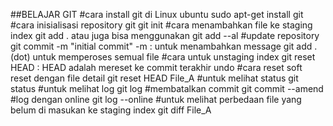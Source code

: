 ##BELAJAR GIT
#cara install git di Linux ubuntu
    sudo apt-get install git
#cara inisialisasi repository git
git init
#cara menambahkan file ke staging index
git add . atau juga bisa menggunakan git add --al
#update repository 
git commit -m "initial commit"
    -m : untuk menambahkan message
git add . (dot) untuk memperoses semual file
#cara untuk unstaging index
git reset HEAD : HEAD adalah mereset ke commit terakhir undo
#cara reset soft reset dengan file detail
git reset HEAD File_A
#untuk melihat status
git status
#untuk melihat log
git log
#membatalkan commit
git commit --amend
#log dengan online
git log --online
#untuk melihat perbedaan file yang belum di masukan ke staging index
git diff File_A
